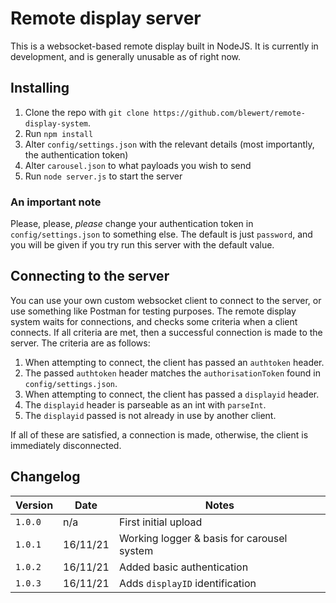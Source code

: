 
# Remote display server
This is a websocket-based remote display built in NodeJS. It is currently in development, and is generally unusable as of right now.


## Installing
1) Clone the repo with `git clone https://github.com/blewert/remote-display-system`.
2) Run `npm install`
3) Alter `config/settings.json` with the relevant details (most importantly, the authentication token)
4) Alter `carousel.json` to what payloads you wish to send
5) Run `node server.js` to start the server

### An important note
Please, please, *please* change your authentication token in `config/settings.json` to something else. The default is just `password`, and you will be given if you try run this server with the default value.

## Connecting to the server
You can use your own custom websocket client to connect to the server, or use something like Postman for testing purposes. The remote display system waits for connections, and checks some criteria when a client connects. If all criteria are met, then a successful connection is made to the server. The criteria are as follows:

1) When attempting to connect, the client has passed an `authtoken` header.
2) The passed `authtoken` header matches the `authorisationToken` found in `config/settings.json`.
3) When attempting to connect, the client has passed a `displayid` header.
4) The `displayid` header is parseable as an int with `parseInt`.
5) The `displayid` passed is not already in use by another client.

If all of these are satisfied, a connection is made, otherwise, the client is immediately disconnected.

## Changelog
| Version | Date         | Notes |
|---------|--------------|-------|
| `1.0.0`   | n/a          | First initial upload
| `1.0.1`   | 16/11/21     | Working logger & basis for carousel system
| `1.0.2`   | 16/11/21     | Added basic authentication
| `1.0.3`   | 16/11/21     | Adds `displayID` identification